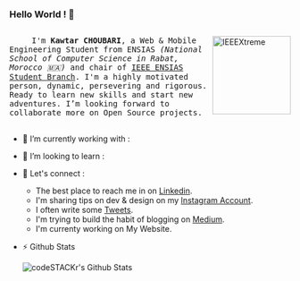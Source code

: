 ### Hello World ! 👋

<!--
**choubari/choubari** is a ✨ _special_ ✨ repository because its `README.md` (this file) appears on your GitHub profile.

Here are some ideas to get you started:

- 🔭 I’m currently working on ...
- 🌱 I’m currently learning ...
- 👯 I’m looking to collaborate on ...
- 🤔 I’m looking for help with ...
- 💬 Ask me about ...
- 📫 How to reach me: ...
- 😄 Pronouns: ...
- ⚡ Fun fact: ...
-->

## 

<img alt="IEEEXtreme" align="right" src="https://devstickers.com//assets/img/pro/wq5o.png" width="140">
<samp><p align=”justify” style="text-indent:40px;"> I'm <b>Kawtar CHOUBARI</b>, a Web & Mobile Engineering Student from ENSIAS <i>(National School of Computer Science in Rabat, Morocco 🇲🇦)</i> and chair of 
<a href="https://ieee-ensias.tech/">IEEE ENSIAS Student Branch</a>. I'm a highly motivated person, dynamic, persevering and rigorous. Ready to learn new skills and start new adventures. I’m looking forward to collaborate more on Open Source projects.</p></samp>

## 

- 🔭 I’m currently working with :

- 🌱 I’m looking to learn :

- 💬 Let's connect :
  * The best place to reach me in on [Linkedin](https://www.linkedin.com/in/kawtar-choubari-2226b0150/).
  * I'm sharing tips on dev & design on my [Instagram Account](http://instagram.com/choubari_).
  * I often write some [Tweets](https://twitter.com/choubari_). 
  * I'm trying to build the habit of blogging on [Medium](https://medium.com/@choubari). 
  * I'm currenty working on My Website.
  
- :zap: Github Stats

  <img align="center" alt="codeSTACKr's Github Stats" src="https://github-readme-stats.codestackr.vercel.app/api?username=choubari&show_icons=true&hide_border=true&count_private=true" />

